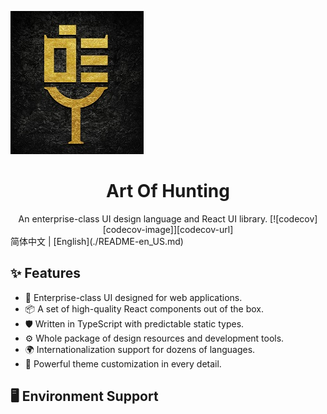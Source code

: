 ![](./logo.jpg)

<h1 align="center">Art Of Hunting</h1>

<div align="center">An enterprise-class UI design language and React UI library.
[![codecov][codecov-image]][codecov-url]</div>
简体中文 | [English](./README-en_US.md)




## ✨ Features

- 🌈 Enterprise-class UI designed for web applications.
- 📦 A set of high-quality React components out of the box.
- 🛡 Written in TypeScript with predictable static types.
- ⚙️ Whole package of design resources and development tools.
- 🌍 Internationalization support for dozens of languages.
- 🎨 Powerful theme customization in every detail.



## 🖥 Environment Support

